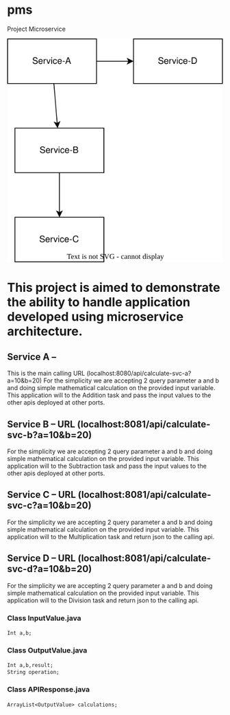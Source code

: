 # pms
Project Microservice

![Top Level Diagram](high-level.drawio.svg)


# This project is aimed to demonstrate the ability to handle application developed using microservice architecture. 
## Service A –
This is the main calling URL (localhost:8080/api/calculate-svc-a?a=10&b=20)
For the simplicity we are accepting 2 query parameter a and b  and doing simple mathematical calculation on the provided input variable.
This application will to the Addition task and pass the input values to the other apis deployed at other ports.

## Service B – URL (localhost:8081/api/calculate-svc-b?a=10&b=20)
For the simplicity we are accepting 2 query parameter a and b  and doing simple mathematical calculation on the provided input variable.
This application will to the Subtraction task and pass the input values to the other apis deployed at other ports.

## Service C – URL (localhost:8081/api/calculate-svc-c?a=10&b=20)
For the simplicity we are accepting 2 query parameter a and b  and doing simple mathematical calculation on the provided input variable.
This application will to the Multiplication task and return json to the calling api.
## Service D – URL (localhost:8081/api/calculate-svc-d?a=10&b=20)
For the simplicity we are accepting 2 query parameter a and b  and doing simple mathematical calculation on the provided input variable.
This application will to the Division task and return json to the calling api.

### Class InputValue.java
```
Int a,b;
```
### Class OutputValue.java
```
Int a,b,result;
String operation;
```
### Class APIResponse.java
```
ArrayList<OutputValue> calculations;
```



